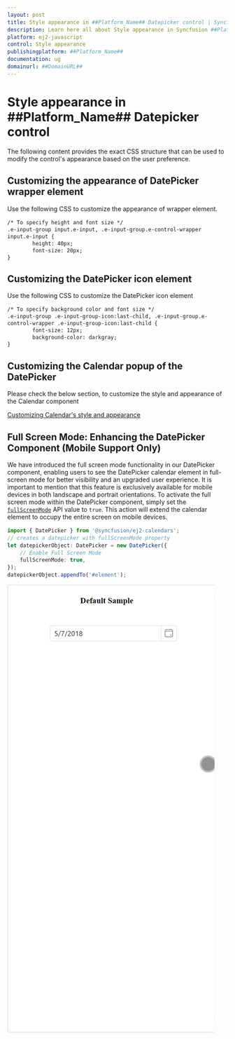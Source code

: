 ```yaml
---
layout: post
title: Style appearance in ##Platform_Name## Datepicker control | Syncfusion
description: Learn here all about Style appearance in Syncfusion ##Platform_Name## Datepicker control of Syncfusion Essential JS 2 and more.
platform: ej2-javascript
control: Style appearance 
publishingplatform: ##Platform_Name##
documentation: ug
domainurl: ##DomainURL##
---
```


# Style appearance in ##Platform_Name## Datepicker control

The following content provides the exact CSS structure that can be used to modify the control's appearance based on the user preference.

## Customizing the appearance of DatePicker wrapper element

Use the following CSS to customize the appearance of wrapper element.

```
/* To specify height and font size */
.e-input-group input.e-input, .e-input-group.e-control-wrapper input.e-input {
        height: 40px;
        font-size: 20px;
}
```

## Customizing the DatePicker icon element

Use the following CSS to customize the DatePicker icon element

```
/* To specify background color and font size */
.e-input-group .e-input-group-icon:last-child, .e-input-group.e-control-wrapper .e-input-group-icon:last-child {
        font-size: 12px;
        background-color: darkgray;
}
```

## Customizing the Calendar popup of the DatePicker

Please check the below section, to customize the style and appearance of the Calendar component

[Customizing Calendar's style and appearance](../calendar/style-appearance/)

## Full Screen Mode: Enhancing the DatePicker Component (Mobile Support Only)

We have introduced the full screen mode functionality in our DatePicker component, enabling users to see the DatePicker calendar element in full-screen mode for better visibility and an upgraded user experience. It is important to mention that this feature is exclusively available for mobile devices in both landscape and portrait orientations. To activate the full screen mode within the DatePicker component, simply set the [`fullScreenMode`](../api/datepicker#fullScreenMode) API value to `true`. This action will extend the calendar element to occupy the entire screen on mobile devices.

```typescript
import { DatePicker } from '@syncfusion/ej2-calendars';
// creates a datepicker with fullScreenMode property
let datepickerObject: DatePicker = new DatePicker({
    // Enable Full Screen Mode
    fullScreenMode: true,
});
datepickerObject.appendTo('#element');
```

![DatePickerFullScreen](../images/DatePickerFullScreen.gif)
